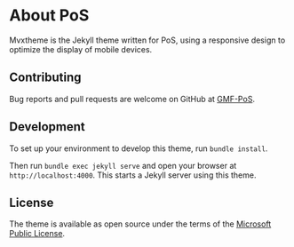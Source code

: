 # About PoS

Mvxtheme is the Jekyll theme written for PoS, using a responsive design to optimize the display of mobile devices.

## Contributing

Bug reports and pull requests are welcome on GitHub at [GMF-PoS](https://github.com/PoS/PoS/).

## Development

To set up your environment to develop this theme, run `bundle install`.

Then run `bundle exec jekyll serve` and open your browser at `http://localhost:4000`. This starts a Jekyll server using this theme.

## License

The theme is available as open source under the terms of the [Microsoft Public License](https://github.com/MvvmCross/MvvmCross/blob/master/LICENSE).

